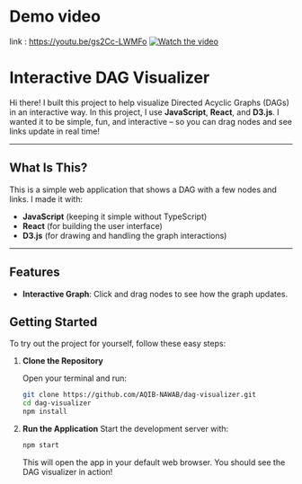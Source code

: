 # Demo video
link : https://youtu.be/gs2Cc-LWMFo
[![Watch the video](https://img.youtube.com/vi/gs2Cc-LWMFo/0.jpg)](https://youtu.be/gs2Cc-LWMFo)
# **Interactive DAG Visualizer**

Hi there! I built this project to help visualize Directed Acyclic Graphs (DAGs) in an interactive way. In this project, I use **JavaScript**, **React**, and **D3.js**. I wanted it to be simple, fun, and interactive – so you can drag nodes and see links update in real time!

---

## **What Is This?**

This is a simple web application that shows a DAG with a few nodes and links. I made it with:
- **JavaScript** (keeping it simple without TypeScript)
- **React** (for building the user interface)
- **D3.js** (for drawing and handling the graph interactions)

---

## **Features**
- **Interactive Graph**: Click and drag nodes to see how the graph updates.


## **Getting Started**

To try out the project for yourself, follow these easy steps:

1. **Clone the Repository**

   Open your terminal and run:

   ```bash
   git clone https://github.com/AQIB-NAWAB/dag-visualizer.git
   cd dag-visualizer
   npm install
   ```
2. **Run the Application**
    Start the development server with:
    
    ```bash
    npm start
    ```
    This will open the app in your default web browser. You should see the DAG visualizer in action!
